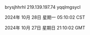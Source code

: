 brysjhhrhl 219.139.197.74 yqqlmgsycl

2024年 10月 28日 星期一 05:10:02 CST

2024年 10月 27日 星期日 21:10:02 GMT
